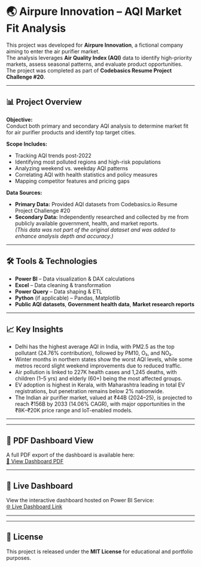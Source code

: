# 🌏 Airpure Innovation – AQI Market Fit Analysis

This project was developed for **Airpure Innovation**, a fictional company aiming to enter the air purifier market.  
The analysis leverages **Air Quality Index (AQI)** data to identify high-priority markets, assess seasonal patterns, and evaluate product opportunities.  
The project was completed as part of **Codebasics Resume Project Challenge #20**.

---

## 📊 Project Overview
**Objective:**  
Conduct both primary and secondary AQI analysis to determine market fit for air purifier products and identify top target cities.

**Scope Includes:**
- Tracking AQI trends post-2022
- Identifying most polluted regions and high-risk populations
- Analyzing weekend vs. weekday AQI patterns
- Correlating AQI with health statistics and policy measures
- Mapping competitor features and pricing gaps

**Data Sources:**
- **Primary Data:** Provided AQI datasets from Codebasics.io Resume Project Challenge #20  
- **Secondary Data:** Independently researched and collected by me from publicly available government, health, and market reports.  
  *(This data was not part of the original dataset and was added to enhance analysis depth and accuracy.)*

---

## 🛠 Tools & Technologies
- **Power BI** – Data visualization & DAX calculations
- **Excel** – Data cleaning & transformation
- **Power Query** – Data shaping & ETL
- **Python** (if applicable) – Pandas, Matplotlib
- **Public AQI datasets**, **Government health data**, **Market research reports**

---

## 📈 Key Insights
- Delhi has the highest average AQI in India, with PM2.5 as the top pollutant (24.76% contribution), followed by PM10, O₃, and NO₂.
- Winter months in northern states show the worst AQI levels, while some metros record slight weekend improvements due to reduced traffic.
- Air pollution is linked to 227K health cases and 1,245 deaths, with children (1–5 yrs) and elderly (60+) being the most affected groups.
- EV adoption is highest in Kerala, with Maharashtra leading in total EV registrations, but penetration remains below 2% nationwide.
- The Indian air purifier market, valued at ₹44B (2024–25), is projected to reach ₹156B by 2033 (14.06% CAGR), with major opportunities in the ₹8K–₹20K price range and IoT-enabled models.

---

---

## 📄 PDF Dashboard View
A full PDF export of the dashboard is available here:  
[📂 View Dashboard PDF](Dashboard.pdf)

---

## 🔗 Live Dashboard
View the interactive dashboard hosted on Power BI Service:  
[🌐 Live Dashboard Link](https://app.powerbi.com/view?r=eyJrIjoiZTY3NzY2YTgtZjc5YS00NGQ2LWJkZjItOTcwM2UyZDg2ODcwIiwidCI6ImM2ZTU0OWIzLTVmNDUtNDAzMi1hYWU5LWQ0MjQ0ZGM1YjJjNCJ9)

---

---

## 📜 License
This project is released under the **MIT License** for educational and portfolio purposes.
